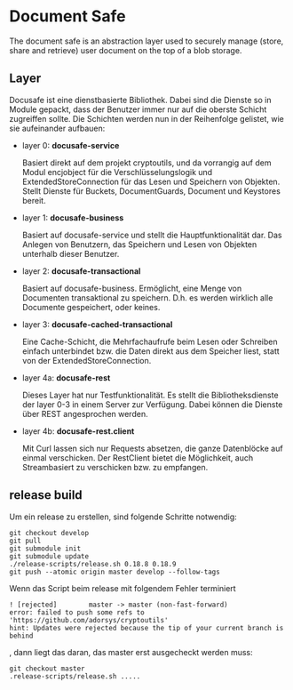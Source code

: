 # Document Safe

The document safe is an abstraction layer used to securely manage (store, share and retrieve) user document on the top of a blob storage.

## Layer
Docusafe ist eine dienstbasierte Bibliothek. Dabei sind die Dienste so in Module gepackt, dass der Benutzer immer nur auf die oberste Schicht zugreiffen sollte. Die Schichten werden nun in der Reihenfolge gelistet, wie sie aufeinander aufbauen:
* layer 0: **docusafe-service**
    
    Basiert direkt auf dem projekt cryptoutils, und da vorrangig auf dem Modul encjobject für die Verschlüsselungslogik und ExtendedStoreConnection für das Lesen und Speichern von Objekten.
Stellt Dienste für Buckets, DocumentGuards, Document und Keystores bereit.
* layer 1: **docusafe-business**

    Basiert auf docusafe-service und stellt die Hauptfunktionalität dar. Das Anlegen von Benutzern, das Speichern und Lesen von Objekten unterhalb dieser Benutzer.
* layer 2: **docusafe-transactional**

    Basiert auf docusafe-business. Ermöglicht, eine Menge von Documenten transaktional zu speichern. D.h. es werden wirklich alle Documente gespeichert, oder keines. 
* layer 3: **docusafe-cached-transactional**

    Eine Cache-Schicht, die Mehrfachaufrufe beim Lesen oder Schreiben einfach unterbindet bzw. die Daten direkt aus dem Speicher liest, statt von der ExtendedStoreConnection.
* layer 4a: **docusafe-rest**

    Dieses Layer hat nur Testfunktionalität. Es stellt die Bibliotheksdienste der layer 0-3 in einem Server zur Verfügung. Dabei können die Dienste über REST angesprochen werden.
* layer 4b: **docusafe-rest.client** 
    
    Mit Curl lassen sich nur Requests absetzen, die ganze Datenblöcke auf einmal verschicken. Der RestClient bietet die Möglichkeit, auch Streambasiert zu verschicken bzw. zu empfangen.
 
## release build

Um ein release zu erstellen, sind folgende Schritte notwendig:

    git checkout develop
    git pull
    git submodule init
    git submodule update
    ./release-scripts/release.sh 0.18.8 0.18.9
    git push --atomic origin master develop --follow-tags

Wenn das Script beim release mit folgendem Fehler terminiert

    ! [rejected]        master -> master (non-fast-forward)
    error: failed to push some refs to 'https://github.com/adorsys/cryptoutils'
    hint: Updates were rejected because the tip of your current branch is behind

, dann liegt das daran, das master erst ausgecheckt werden muss:

    git checkout master
    .release-scripts/release.sh .....
    
    
